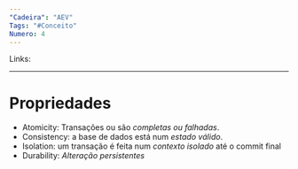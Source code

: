```yaml
---
"Cadeira": "AEV"
Tags: "#Conceito"
Numero: 4
---
```

Links:
___ 
# Propriedades
- Atomicity: Transações ou são *completas ou falhadas*.
-  Consistency: a base de dados está num *estado válido*.
-  Isolation: um transação é feita num *contexto isolado* até o commit final
- Durability: *Alteração persistentes* 